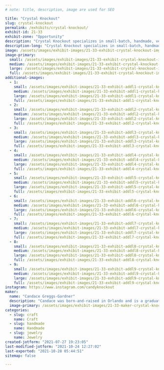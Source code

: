 ```yaml
---
# note: title, description, image are used for SEO

title: "Crystal Knockout"
slug: crystal-knockout
permalink: /exhibits/crystal-knockout/
exhibit-id: 21-33
exhibit-zone: "Opportunity"
description: "Crystal Knockout specializes in small-batch, handmade, vegan nail polish in a variety of finishes."
description-long: "Crystal Knockout specializes in small-batch, handmade, vegan nail polish in a variety of colors and finishes. One of our most popular creations is thermochromic nail polish that changes colors with temperature! We&#039;ve also begun making magnetic nail polish that can be manipulated with a neodymium magnet to create ripples and stripes. In addition to nail polish, we offer a selection of jewelry and resin creations that are created with the same pigments and glitters we use in our polish, as well as some hand and nail care items."
image: /assets/images/exhibit-images/21-33-exhibit-crystal-knockout-img-6574a-large.jpg
image-primary: 
  small: /assets/images/exhibit-images/21-33-exhibit-crystal-knockout-img-6574a-small.jpg
  medium: /assets/images/exhibit-images/21-33-exhibit-crystal-knockout-img-6574a-medium.jpg
  large: /assets/images/exhibit-images/21-33-exhibit-crystal-knockout-img-6574a-large.jpg
  full: /assets/images/exhibit-images/21-33-exhibit-crystal-knockout-img-6574a-full.jpg
additional-images: 
  - 1:
    small: /assets/images/exhibit-images/21-33-exhibit-addl1-crystal-knockout-metamorphosispsycheblossom1-small.jpg
    medium: /assets/images/exhibit-images/21-33-exhibit-addl1-crystal-knockout-metamorphosispsycheblossom1-medium.jpg
    large: /assets/images/exhibit-images/21-33-exhibit-addl1-crystal-knockout-metamorphosispsycheblossom1-large.jpg
    full: /assets/images/exhibit-images/21-33-exhibit-addl1-crystal-knockout-metamorphosispsycheblossom1-full.jpg
  - 2:
    small: /assets/images/exhibit-images/21-33-exhibit-addl2-crystal-knockout-metamorphosisspiritrevival1-small.jpg
    medium: /assets/images/exhibit-images/21-33-exhibit-addl2-crystal-knockout-metamorphosisspiritrevival1-medium.jpg
    large: /assets/images/exhibit-images/21-33-exhibit-addl2-crystal-knockout-metamorphosisspiritrevival1-large.jpg
    full: /assets/images/exhibit-images/21-33-exhibit-addl2-crystal-knockout-metamorphosisspiritrevival1-full.jpg
  - 3:
    small: /assets/images/exhibit-images/21-33-exhibit-addl3-crystal-knockout-photo-apr-25-3-06-25-am-small.jpg
    medium: /assets/images/exhibit-images/21-33-exhibit-addl3-crystal-knockout-photo-apr-25-3-06-25-am-medium.jpg
    large: /assets/images/exhibit-images/21-33-exhibit-addl3-crystal-knockout-photo-apr-25-3-06-25-am-large.jpg
    full: /assets/images/exhibit-images/21-33-exhibit-addl3-crystal-knockout-photo-apr-25-3-06-25-am-full.jpg
  - 4:
    small: /assets/images/exhibit-images/21-33-exhibit-addl4-crystal-knockout-photo-aug-31-2-10-49-pm-small.jpg
    medium: /assets/images/exhibit-images/21-33-exhibit-addl4-crystal-knockout-photo-aug-31-2-10-49-pm-medium.jpg
    large: /assets/images/exhibit-images/21-33-exhibit-addl4-crystal-knockout-photo-aug-31-2-10-49-pm-large.jpg
    full: /assets/images/exhibit-images/21-33-exhibit-addl4-crystal-knockout-photo-aug-31-2-10-49-pm-full.jpg
  - 5:
    small: /assets/images/exhibit-images/21-33-exhibit-addl5-crystal-knockout-photo-feb-20-8-31-11-pm-small.jpg
    medium: /assets/images/exhibit-images/21-33-exhibit-addl5-crystal-knockout-photo-feb-20-8-31-11-pm-medium.jpg
    large: /assets/images/exhibit-images/21-33-exhibit-addl5-crystal-knockout-photo-feb-20-8-31-11-pm-large.jpg
    full: /assets/images/exhibit-images/21-33-exhibit-addl5-crystal-knockout-photo-feb-20-8-31-11-pm-full.jpg
  - 6:
    small: /assets/images/exhibit-images/21-33-exhibit-addl6-crystal-knockout-photo-jan-22-6-00-23-pm-small.jpg
    medium: /assets/images/exhibit-images/21-33-exhibit-addl6-crystal-knockout-photo-jan-22-6-00-23-pm-medium.jpg
    large: /assets/images/exhibit-images/21-33-exhibit-addl6-crystal-knockout-photo-jan-22-6-00-23-pm-large.jpg
    full: /assets/images/exhibit-images/21-33-exhibit-addl6-crystal-knockout-photo-jan-22-6-00-23-pm-full.jpg
  - 7:
    small: /assets/images/exhibit-images/21-33-exhibit-addl7-crystal-knockout-photo-mar-11-9-55-06-am-small.jpg
    medium: /assets/images/exhibit-images/21-33-exhibit-addl7-crystal-knockout-photo-mar-11-9-55-06-am-medium.jpg
    large: /assets/images/exhibit-images/21-33-exhibit-addl7-crystal-knockout-photo-mar-11-9-55-06-am-large.jpg
    full: /assets/images/exhibit-images/21-33-exhibit-addl7-crystal-knockout-photo-mar-11-9-55-06-am-full.jpg
  - 8:
    small: /assets/images/exhibit-images/21-33-exhibit-addl8-crystal-knockout-photo-mar-28-9-23-17-am-small.jpg
    medium: /assets/images/exhibit-images/21-33-exhibit-addl8-crystal-knockout-photo-mar-28-9-23-17-am-medium.jpg
    large: /assets/images/exhibit-images/21-33-exhibit-addl8-crystal-knockout-photo-mar-28-9-23-17-am-large.jpg
    full: /assets/images/exhibit-images/21-33-exhibit-addl8-crystal-knockout-photo-mar-28-9-23-17-am-full.jpg
  - 9:
    small: /assets/images/exhibit-images/21-33-exhibit-addl9-crystal-knockout-photo-mar-28-9-23-22-am-small.jpg
    medium: /assets/images/exhibit-images/21-33-exhibit-addl9-crystal-knockout-photo-mar-28-9-23-22-am-medium.jpg
    large: /assets/images/exhibit-images/21-33-exhibit-addl9-crystal-knockout-photo-mar-28-9-23-22-am-large.jpg
    full: /assets/images/exhibit-images/21-33-exhibit-addl9-crystal-knockout-photo-mar-28-9-23-22-am-full.jpg
instagram: https://www.instagram.com/candyknockout
maker: 
  name: "Candace Greggs-Gardner"
  description: "Candace was born-and-raised in Orlando and is a graduate of William R. Boone High School and the University of Central Florida. She&#039;s a trained vocalist, an amateur computer techie, a caffeine addict, a kitty wrangler, and happily married to a fellow Orlando native. She began her career in creativity in 2013 when she opened a small business making crystallized goods, including cell phone cases, wedding cake toppers, and apparel. Soon after, her love of color drew her to start dabbling in nail polish and other cosmetics and Crystal Knockout was born. "
  image-primary: /assets/images/exhibit-images/21-33-maker-crystal-knockout-photo-nov-11-10-30-03-amsq-medium.jpg
categories: 
  - slug: craft
    name: Craft
  - slug: handmade
    name: Handmade
  - slug: jewelry
    name: Jewelry
created-jotform: "2021-07-27 19:23:05"
last-modified-jotform: "2021-10-24 12:27:02"
last-exported: "2021-10-28 05:44:51"
sitemap: false

---
```

